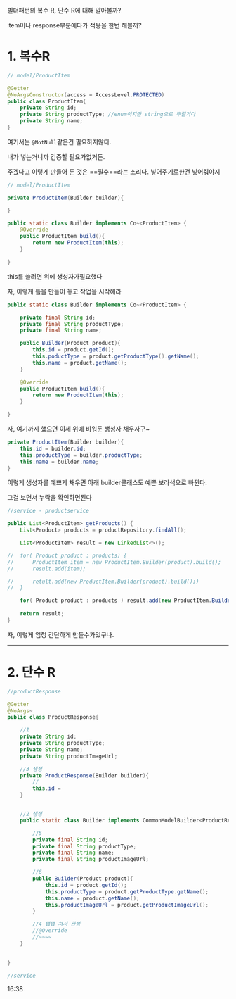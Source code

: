 빌더패턴의 복수 R, 단수 R에 대해 알아볼까?

item이나 response부분에다가 적용을 한번 해볼까?



# 1. 복수R

```java
// model/ProductItem

@Getter
@NoArgsConstructor(access = AccessLevel.PROTECTED)
public class ProductItem{
	private String id;
	private String productType; //enum이지만 string으로 뿌릴거다
	private String name;
}
```

여기서는 `@NotNull`같은건 필요하지않다.

내가 넣는거니까 검증할 필요가없거든.


주겠다고 이렇게 만들어 둔 것은 ==필수==라는 소리다. 넣어주기로한건 넣어줘야지


```java
// model/ProductItem

private ProductItem(Builder builder){

}

public static class Builder implements Co~<ProductItem> {
	@Override
	public ProductItem build(){
		return new ProductItem(this); 
	}

}
```

this를 쓸려면 위에 생성자가필요했다

자, 이렇게 틀을 만들어 놓고 작업을 시작해라


```java
public static class Builder implements Co~<ProductItem> {

	private final String id;
	private final String productType;
	private final String name;

	public Builder(Product product){
		this.id = product.getId();
		this.poductType = product.getProductType().getName();
		this.name = product.getName();
	}

	@Override
	public ProductItem build(){
		return new ProductItem(this); 
	}

}
```


자, 여기까지 했으면 이제  위에 비워둔 생성자 채우자구~


```java
private ProductItem(Builder builder){
	this.id = builder.id;
	this.productType = builder.productType;
	this.name = builder.name;
}
```

이렇게 생성자를 예쁘게 채우면  아래 builder클래스도 예쁜 보라색으로 바뀐다.

그걸 보면서 누락을 확인하면된다


```java
//service - productservice

public List<ProductItem> getProducts() {
	List<Product> products = productRepository.findAll();

	List<ProductItem> result = new LinkedList<>();

//	for( Product product : products) {
//		ProductItem item = new ProductItem.Builder(product).build();
//		result.add(item);

//		retult.add(new ProductItem.Builder(product).build();)
//	}

	for( Product product : products ) result.add(new ProductItem.Builder(product).build())
	
	return result;
}
```


자, 이렇게 엄청 간단하게 만들수가있구나.



---


# 2. 단수 R

```java
//productResponse

@Getter
@NoArgs~ 
public class ProductResponse{

	//1
	private String id;
	private String productType;
	private String name;
	private String productImageUrl;

	//3 생성
	private ProductResponse(Builder builder){
		//
		this.id = 
	}


	//2 생성
	public static class Builder implements CommonModelBuilder<ProductResponse>{

		//5
		private final String id;
		private final String productType;
		private final String name;
		private final String productImageUrl;

		//6
		public Builder(Product product){
			this.id = product.getId();
			this.productType = product.getProductType.getName();
			this.name = product.getName();
			this.productImageUrl = product.getProductImageUrl();
		}

		//4 탭탭 쳐서 완성
		//@Override
		//~~~~
	}

	
}
```


```java
//service

```

16:38